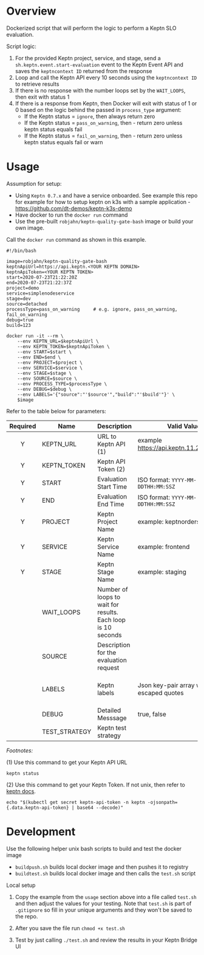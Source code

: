 # Overview

Dockerized script that will perform the logic to perform a Keptn SLO evaluation.  

Script logic:
1. For the provided Keptn project, service, and stage, send a `sh.keptn.event.start-evaluation` event to the Keptn Event API and saves the `keptncontext ID` returned from the response
1. Loop and call the Keptn API every 10 seconds using the `keptncontext ID` to retrieve results
1. If there is no response with the number loops set by the `WAIT_LOOPS`, then exit with status 1
1. If there is a response from Keptn, then Docker will exit with status of 1 or 0 based on the logic behind the passed in `process_type` argument:
    * If the Keptn status = `ignore`, then always return zero
    * If the Keptn status = `pass_on_warning`, then - return zero unless keptn status equals fail
    * If the Keptn status = `fail_on_warning`, then - return zero unless keptn status equals fail or warn

# Usage

Assumption for setup:
* Using `Keptn 0.7.x` and have a service onboarded.  See example this repo for example for how to setup keptn on k3s with a sample application - https://github.com/dt-demos/keptn-k3s-demo
* Have docker to run the `docker run` command
* Use the pre-built `robjahn/keptn-quality-gate-bash` image or build your own image.

Call the `docker run` command as shown in this example. 

```
#!/bin/bash

image=robjahn/keptn-quality-gate-bash
keptnApiUrl=https://api.keptn.<YOUR KEPTN DOMAIN>
keptnApiToken=<YOUR KEPTN TOKEN>
start=2020-07-23T21:22:20Z
end=2020-07-23T21:22:37Z
project=demo
service=simplenodeservice
stage=dev
source=detached
processType=pass_on_warning     # e.g. ignore, pass_on_warning, fail_on_warning
debug=true
build=123                      

docker run -it --rm \
    --env KEPTN_URL=$keptnApiUrl \
    --env KEPTN_TOKEN=$keptnApiToken \
    --env START=$start \
    --env END=$end \
    --env PROJECT=$project \
    --env SERVICE=$service \
    --env STAGE=$stage \
    --env SOURCE=$source \
    --env PROCESS_TYPE=$processType \
    --env DEBUG=$debug \
    --env LABELS='{"source":"'$source'","build":"'$build'"}' \
    $image
```

Refer to the table below for parameters:

| Required | Name | Description | Valid Values | Default |
|:---:|---|---|---|---|
| Y | KEPTN_URL | URL to Keptn API (1) | example https://api.keptn.11.22.33.44/api  |  |
| Y | KEPTN_TOKEN | Keptn API Token (2) |  |  |
| Y | START | Evaluation Start Time | ISO format: `YYYY-MM-DDTHH:MM:SSZ` |  |
| Y | END | Evaluation End Time | ISO format: `YYYY-MM-DDTHH:MM:SSZ`  |  |
| Y | PROJECT | Keptn Project Name | example: keptnorders  |  |
| Y | SERVICE | Keptn Service Name | example: frontend  |  |
| Y | STAGE | Keptn Stage Name | example: staging  |  ||   | PROCESS_TYPE | How the Docker script will process the Keptn results| ignore, pass_on_warning, fail_on_warning  | ignore |
|   | WAIT_LOOPS | Number of loops to wait for results. Each loop is 10 seconds |  | 20 |
|   | SOURCE | Description for the evaluation request |   | unknown |
|   | LABELS | Keptn labels | Json key-pair array with escaped quotes | see usage example below | |
|   | DEBUG | Detailed Messsage | true, false  | false |
|   | TEST_STRATEGY | Keptn test strategy |  | detached |

*Footnotes:*

(1) Use this command to get your Keptn API URL

```
keptn status
```

(2) Use this command to get your Keptn Token.  If not unix, then refer to [keptn docs](https://keptn.sh/docs/0.7.x/operate/install/#authenticate-keptn-cli).

```
echo "$(kubectl get secret keptn-api-token -n keptn -ojsonpath={.data.keptn-api-token} | base64 --decode)"
```

# Development

Use the following helper unix bash scripts to build and test the docker image

* `buildpush.sh` builds local docker image and then pushes it to registry
* `buildtest.sh` builds local docker image and then calls the `test.sh` script

Local setup

1. Copy the example from the `usage` section above into a file called `test.sh` and then adjust the values for your testing. Note that `test.sh` is part of `.gitignore` so fill in your unique arguments and they won't be saved to the repo.

1. After you save the file run `chmod +x test.sh`

1. Test by just calling `./test.sh` and review the results in your Keptn Bridge UI